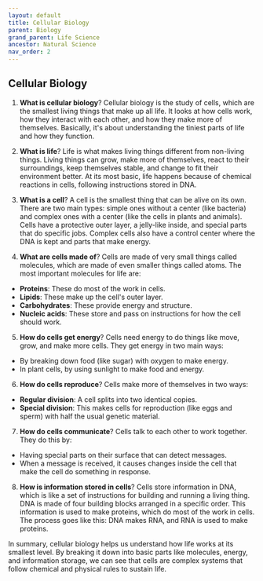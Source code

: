 ```yaml
---
layout: default
title: Cellular Biology
parent: Biology
grand_parent: Life Science
ancestor: Natural Science
nav_order: 2
---
```


## Cellular Biology

1. **What is cellular biology**? Cellular biology is the study of cells, which are the smallest living things that make up all life. It looks at how cells work, how they interact with each other, and how they make more of themselves. Basically, it's about understanding the tiniest parts of life and how they function.

2. **What is life**? Life is what makes living things different from non-living things. Living things can grow, make more of themselves, react to their surroundings, keep themselves stable, and change to fit their environment better. At its most basic, life happens because of chemical reactions in cells, following instructions stored in DNA.

3. **What is a cell**? A cell is the smallest thing that can be alive on its own. There are two main types: simple ones without a center (like bacteria) and complex ones with a center (like the cells in plants and animals). Cells have a protective outer layer, a jelly-like inside, and special parts that do specific jobs. Complex cells also have a control center where the DNA is kept and parts that make energy.

4. **What are cells made of**? Cells are made of very small things called molecules, which are made of even smaller things called atoms. The most important molecules for life are:
- **Proteins**: These do most of the work in cells.
- **Lipids**: These make up the cell's outer layer.
- **Carbohydrates**: These provide energy and structure.
- **Nucleic acids**: These store and pass on instructions for how the cell should work.

5. **How do cells get energy**? Cells need energy to do things like move, grow, and make more cells. They get energy in two main ways:
- By breaking down food (like sugar) with oxygen to make energy.
- In plant cells, by using sunlight to make food and energy.

6. **How do cells reproduce**? Cells make more of themselves in two ways:
- **Regular division**: A cell splits into two identical copies.
- **Special division**: This makes cells for reproduction (like eggs and sperm) with half the usual genetic material.

7. **How do cells communicate**? Cells talk to each other to work together. They do this by:
- Having special parts on their surface that can detect messages.
- When a message is received, it causes changes inside the cell that make the cell do something in response.

8. **How is information stored in cells**? Cells store information in DNA, which is like a set of instructions for building and running a living thing. DNA is made of four building blocks arranged in a specific order. This information is used to make proteins, which do most of the work in cells. The process goes like this: DNA makes RNA, and RNA is used to make proteins.

In summary, cellular biology helps us understand how life works at its smallest level. By breaking it down into basic parts like molecules, energy, and information storage, we can see that cells are complex systems that follow chemical and physical rules to sustain life.
